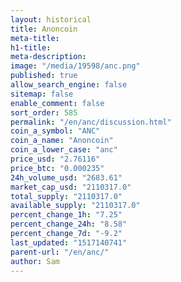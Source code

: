 ```yaml
---
layout: historical
title: Anoncoin
meta-title: 
h1-title: 
meta-description: 
image: "/media/19598/anc.png"
published: true
allow_search_engine: false
sitemap: false
enable_comment: false
sort_order: 585
permalink: "/en/anc/discussion.html"
coin_a_symbol: "ANC"
coin_a_name: "Anoncoin"
coin_a_lower_case: "anc"
price_usd: "2.76116"
price_btc: "0.000235"
24h_volume_usd: "2683.61"
market_cap_usd: "2110317.0"
total_supply: "2110317.0"
available_supply: "2110317.0"
percent_change_1h: "7.25"
percent_change_24h: "8.58"
percent_change_7d: "-9.2"
last_updated: "1517140741"
parent-url: "/en/anc/"
author: Sam
---
```



